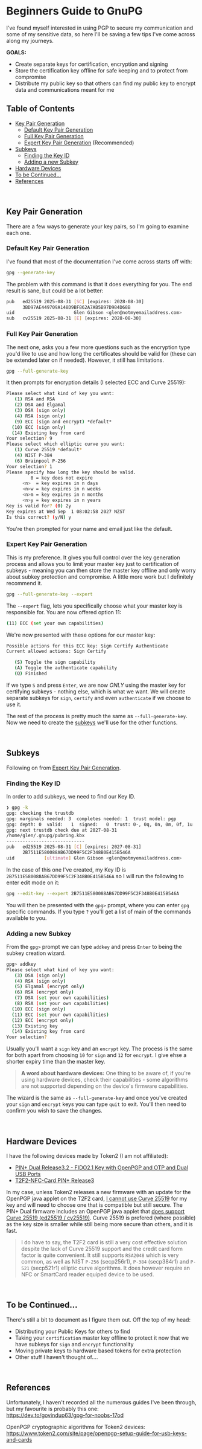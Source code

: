 # Beginners Guide to GnuPG

I've found myself interested in using PGP to secure my communication and some of my sensitive data, so here I'll be saving a few tips I've come across along my journeys.  

__GOALS:__
- Create separate keys for certification, encryption and signing
- Store the certification key offline for safe keeping and to protect from compromise
- Distribute my public key so that others can find my public key to encrypt data and communications meant for me

## Table of Contents
- [Key Pair Generation](#key-pair-generation)
  - [Default Key Pair Generation](#default-key-pair-generation)
  - [Full Key Pair Generation](#full-key-pair-generation)
  - [Expert Key Pair Generation](#expert-key-pair-generation) (Recommended)
- [Subkeys](#subkeys)
  - [Finding the Key ID](#finding-the-key-id)
  - [Adding a new Subkey](#adding-a-new-subkey)
- [Hardware Devices](#hardware-devices)
- [To be Continued...](#to-be-continued)
- [References](#references)


</br>

## Key Pair Generation
There are a few ways to generate your key pairs, so I'm going to examine each one.

### Default Key Pair Generation
I've found that most of the documentation I've come across starts off with:
```bash
gpg --generate-key
```

The problem with this command is that it does everything for you.  The end result is sane, but could be a lot better:
```bash
pub   ed25519 2025-08-31 [SC] [expires: 2028-08-30]
      3BD97AE449709A148D9BF862A7AB5B97D984D68B
uid                      Glen Gibson <glen@notmyemailaddress.com>
sub   cv25519 2025-08-31 [E] [expires: 2028-08-30]
```

### Full Key Pair Generation
The next one, asks you a few more questions such as the encryption type you'd like to use and how long the certificates should be valid for (these can be extended later on if needed).  However, it still has limitations.
```bash
gpg --full-generate-key
```
It then prompts for encryption details (I selected ECC and Curve 25519):
```bash
Please select what kind of key you want:
   (1) RSA and RSA
   (2) DSA and Elgamal
   (3) DSA (sign only)
   (4) RSA (sign only)
   (9) ECC (sign and encrypt) *default*
  (10) ECC (sign only)
  (14) Existing key from card
Your selection? 9
Please select which elliptic curve you want:
   (1) Curve 25519 *default*
   (4) NIST P-384
   (6) Brainpool P-256
Your selection? 1
Please specify how long the key should be valid.
         0 = key does not expire
      <n>  = key expires in n days
      <n>w = key expires in n weeks
      <n>m = key expires in n months
      <n>y = key expires in n years
Key is valid for? (0) 2y
Key expires at Wed Sep  1 08:02:58 2027 NZST
Is this correct? (y/N) y
```
You're then prompted for your name and email just like the default.

### Expert Key Pair Generation
This is my preference.  It gives you full control over the key generation process and allows you to limit your master key just to certification of subkeys - meaning you can then store the master key offline and only worry about subkey protection and compromise.  A little more work but I definitely recommend it.

```bash
gpg --full-generate-key --expert
```
The `--expert` flag, lets you specifically choose what your master key is responsible for.  You are now offered option 11:
```bash
(11) ECC (set your own capabilities)
```
We're now presented with these options for our master key:
```bash
Possible actions for this ECC key: Sign Certify Authenticate
Current allowed actions: Sign Certify

   (S) Toggle the sign capability
   (A) Toggle the authenticate capability
   (Q) Finished
```
If we type `S` and press `Enter`, we are now _ONLY_ using the master key for certifying subkeys - nothing else, which is what we want.  We will create separate subkeys for `sign`, `certify` and even `authenticate` if we choose to use it.

The rest of the process is pretty much the same as `--full-generate-key`.  Now we need to create the [subkeys](#subkeys) we'll use for the other functions.

</br>

## Subkeys
Following on from [Expert Key Pair Generation](#expert-key-pair-generation).  

### Finding the Key ID
In order to add subkeys, we need to find our Key ID.
```bash
❯ gpg -k
gpg: checking the trustdb
gpg: marginals needed: 3  completes needed: 1  trust model: pgp
gpg: depth: 0  valid:   1  signed:   0  trust: 0-, 0q, 0n, 0m, 0f, 1u
gpg: next trustdb check due at 2027-08-31
/home/glen/.gnupg/pubring.kbx
-----------------------------
pub   ed25519 2025-08-31 [C] [expires: 2027-08-31]
      2B7511E580088AB67DD99F5C2F348B0E415B546A
uid           [ultimate] Glen Gibson <glen@notmyemailaddress.com>
```
In the case of this one I've created, my Key ID is `2B7511E580088AB67DD99F5C2F348B0E415B546A` so I will run the following to enter edit mode on it:
```bash
gpg --edit-key --expert 2B7511E580088AB67DD99F5C2F348B0E415B546A
```
You will then be presented with the `gpg>` prompt, where you can enter `gpg` specific commands.  If you type `?` you'll get a list of main of the commands available to you.

### Adding a new Subkey
From the `gpg>` prompt we can type `addkey` and press `Enter` to being the subkey creation wizard.
```bash
gpg> addkey
Please select what kind of key you want:
   (3) DSA (sign only)
   (4) RSA (sign only)
   (5) Elgamal (encrypt only)
   (6) RSA (encrypt only)
   (7) DSA (set your own capabilities)
   (8) RSA (set your own capabilities)
  (10) ECC (sign only)
  (11) ECC (set your own capabilities)
  (12) ECC (encrypt only)
  (13) Existing key
  (14) Existing key from card
Your selection?
```
Usually you'll want a `sign` key and an `encrypt` key.  The process is the same for both apart from choosing `10` for `sign` and `12` for `encrypt`.  I give ehse a shorter expiry time than the master key.  

>__A word about hardware devices:__  One thing to be aware of, if you're using hardware devices, check their capabilities - some algorithms are not supported depending on the device's firmware capabilities.

The wizard is the same as `--full-generate-key` and once you've created your `sign` and `encrypt` keys you can type `quit` to exit.  You'll then need to confirm you wish to save the changes.

</br>

## Hardware Devices
I have the following devices made by Token2 (I am not affiliated):

- [PIN+ Dual Release3.2 - FIDO2.1 Key with OpenPGP and OTP and Dual USB Ports](https://www.token2.com/shop/product/pin-dual-release3-fido2-1-key-with-openpgp-and-otp-and-dual-usb-ports)
- [T2F2-NFC-Card PIN+ Release3](https://www.token2.com/shop/product/t2f2-nfc-card-pin-release3)

In my case, unless Token2 releases a new firmware with an update for the OpenPGP java applet on the T2F2 card, [I cannot use Curve 25519](https://www.token2.com/site/page/openpgp-setup-guide-for-usb-keys-and-cards) for my key and will need to choose one that is compatible but still secure.  The PIN+ Dual firmware includes an OpenPGP java applet that [does support Curve 25519 (ed25519 / cv25519)](https://www.token2.com/site/page/openpgp-setup-guide-for-usb-keys-and-cards).  Curve 25519 is prefered (where possible) as the key size is smaller while still being more secure than others, and it is fast.

>I do have to say, the T2F2 card is still a very cost effective solution despite the lack of Curve 25519 support and the credit card form factor is quite convenient.  It still supports `RSA2048` which is very common, as well as NIST `P-256` (secp256r1), `P-384` (secp384r1) and `P-521` (secp521r1) elliptic curve algorithms.  It does however require an NFC or SmartCard reader equiped device to be used.

</br>

## To be Continued...
There's still a bit to document as I figure them out.  Off the top of my head:
- Distributing your Public Keys for others to find
- Taking your `certification` master key offline to protect it now that we have subkeys for `sign` and `encrypt` functionality
- Moving private keys to hardware based tokens for extra protection
- Other stuff I haven't thought of....

</br>

## References
Unfortunately, I haven't recorded all the numerous guides I've been through, but my favourite is probably this one:  
https://dev.to/govindup63/gpg-for-noobs-17od

OpenPGP cryptographic algorithms for Token2 devices:  
https://www.token2.com/site/page/openpgp-setup-guide-for-usb-keys-and-cards